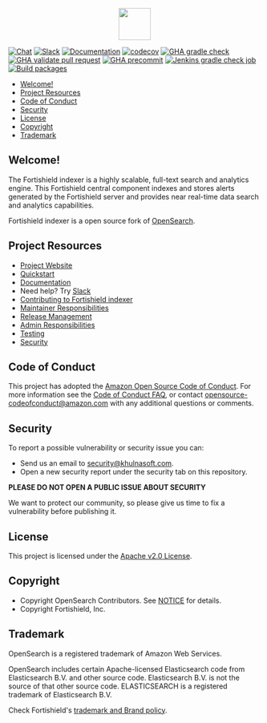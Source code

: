 <p align="center">
    <img src="https://opensearch.org/assets/brand/SVG/Logo/opensearch_logo_default.svg" height="64px"/>
</p>

[![Chat](https://img.shields.io/badge/chat-on%20forums-blue)](https://groups.google.com/forum/#!forum/fortishield)
[![Slack](https://img.shields.io/badge/slack-join-blue.svg)](https://fortishield.github.io/community/join-us-on-slack)
[![Documentation](https://img.shields.io/badge/documentation-reference-blue)](https://documentation.fortishield.github.io)
[![codecov](https://codecov.io/gh/opensearch-project/OpenSearch/branch/2.x/graph/badge.svg)](https://codecov.io/gh/opensearch-project/OpenSearch)
[![GHA gradle check](https://github.com/opensearch-project/OpenSearch/actions/workflows/gradle-check.yml/badge.svg)](https://github.com/opensearch-project/OpenSearch/actions/workflows/gradle-check.yml)
[![GHA validate pull request](https://github.com/opensearch-project/OpenSearch/actions/workflows/wrapper.yml/badge.svg)](https://github.com/opensearch-project/OpenSearch/actions/workflows/wrapper.yml)
[![GHA precommit](https://github.com/opensearch-project/OpenSearch/actions/workflows/precommit.yml/badge.svg)](https://github.com/opensearch-project/OpenSearch/actions/workflows/precommit.yml)
[![Jenkins gradle check job](https://img.shields.io/jenkins/build?jobUrl=https%3A%2F%2Fbuild.ci.opensearch.org%2Fjob%2Fgradle-check%2F&label=Jenkins%20Gradle%20Check)](https://build.ci.opensearch.org/job/gradle-check/)
[![Build packages](https://github.com/fortishield/fortishield-indexer/actions/workflows/build.yml/badge.svg)](https://github.com/fortishield/fortishield-indexer/actions/workflows/build.yml)


- [Welcome!](#welcome)
- [Project Resources](#project-resources)
- [Code of Conduct](#code-of-conduct)
- [Security](#security)
- [License](#license)
- [Copyright](#copyright)
- [Trademark](#trademark)

## Welcome!

The Fortishield indexer is a highly scalable, full-text search and analytics engine. This Fortishield central component indexes and stores alerts generated by the Fortishield server and provides near real-time data search and analytics capabilities.

Fortishield indexer is a open source fork of [OpenSearch](https://github.com/opensearch-project/opensearch).

## Project Resources

* [Project Website](https://fortishield.github.io)
* [Quickstart](https://documentation.fortishield.github.io/current/quickstart.html)
* [Documentation](https://documentation.fortishield.github.io)
* Need help? Try [Slack](https://fortishield.github.io/community/join-us-on-slack)
* [Contributing to Fortishield indexer](CONTRIBUTING.md)
* [Maintainer Responsibilities](MAINTAINERS.md)
* [Release Management](RELEASING.md)
* [Admin Responsibilities](ADMINS.md)
* [Testing](TESTING.md)
* [Security](SECURITY.md)

## Code of Conduct

This project has adopted the [Amazon Open Source Code of Conduct](CODE_OF_CONDUCT.md). For more information see the [Code of Conduct FAQ](https://aws.github.io/code-of-conduct-faq), or contact [opensource-codeofconduct@amazon.com](mailto:opensource-codeofconduct@amazon.com) with any additional questions or comments.

## Security

To report a possible vulnerability or security issue you can:
- Send us an email to security@khulnasoft.com.
- Open a new security report under the security tab on this repository.

**PLEASE DO NOT OPEN A PUBLIC ISSUE ABOUT SECURITY**

We want to protect our community, so please give us time to fix a vulnerability
before publishing it.

## License

This project is licensed under the [Apache v2.0 License](LICENSE.txt).

## Copyright

- Copyright OpenSearch Contributors. See [NOTICE](NOTICE.txt) for details.
- Copyright Fortishield, Inc.

## Trademark

OpenSearch is a registered trademark of Amazon Web Services.

OpenSearch includes certain Apache-licensed Elasticsearch code from Elasticsearch B.V. and other source code. Elasticsearch B.V. is not the source of that other source code. ELASTICSEARCH is a registered trademark of Elasticsearch B.V.

Check Fortishield's [trademark and Brand policy](https://fortishield.github.io/trademark-and-brand-policy/).
